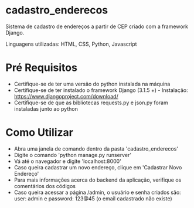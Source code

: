 # cadastro_enderecos
Sistema de cadastro de endereços a partir de CEP criado com a framework Django.

Linguagens utilizadas: HTML, CSS, Python, Javascript

# Pré Requisitos 
- Certifique-se de ter uma versão do python instalada na máquina
- Certifique-se de ter instalado o framework Django (3.1.5 +) - Instalação: https://www.djangoproject.com/download/
- Certifique-se de que as bibliotecas requests.py e json.py foram instaladas junto ao python

# Como Utilizar
- Abra uma janela de comando dentro da pasta 'cadastro_enderecos'
- Digite o comando 'python manage.py runserver'
- Vá até o navegador e digite 'localhost:8000'
- Caso queira cadastrar um novo endereço, clique em 'Cadastrar Novo Endereço'
- Para mais informações acerca do backend da aplicação, verifique os comentários dos códigos
- Caso queira acessar a página /admin, o usuário e senha criados são: user: admin e password: 123@45 (o email cadastrado não existe)
